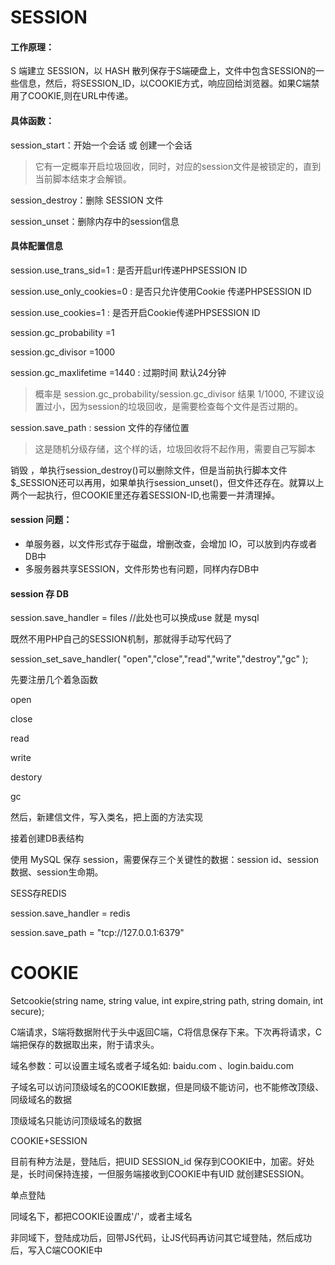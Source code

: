 
# SESSION

#### 工作原理：

S 端建立 SESSION，以 HASH 散列保存于S端硬盘上，文件中包含SESSION的一些信息，然后，将SESSION\_ID，以COOKIE方式，响应回给浏览器。如果C端禁用了COOKIE,则在URL中传递。


#### 具体函数：

session\_start：开始一个会话 或 创建一个会话
>它有一定概率开启垃圾回收，同时，对应的session文件是被锁定的，直到当前脚本结束才会解锁。

session\_destroy：删除 SESSION 文件

session\_unset：删除内存中的session信息

#### 具体配置信息

session.use\_trans\_sid=1 : 是否开启url传递PHPSESSION ID

session.use\_only\_cookies=0 : 是否只允许使用Cookie 传递PHPSESSION ID

session.use\_cookies=1 : 是否开启Cookie传递PHPSESSION ID

session.gc\_probability =1

session.gc\_divisor =1000

session.gc\_maxlifetime =1440 : 过期时间 默认24分钟

>概率是 session.gc\_probability/session.gc\_divisor 结果 1/1000,
不建议设置过小，因为session的垃圾回收，是需要检查每个文件是否过期的。

session.save\_path : session 文件的存储位置
>这是随机分级存储，这个样的话，垃圾回收将不起作用，需要自己写脚本



销毁 ，单执行session\_destroy\(\)可以删除文件，但是当前执行脚本文件$\_SESSION还可以再用，如果单执行session\_unset\(\)，但文件还存在。就算以上两个一起执行，但COOKIE里还存着SESSION\-ID,也需要一并清理掉。

#### session 问题：

- 单服务器，以文件形式存于磁盘，增删改查，会增加 IO，可以放到内存或者DB中
- 多服务器共享SESSION，文件形势也有问题，同样内存DB中

#### session 存 DB

session.save\_handler = files //此处也可以换成use 就是 mysql

既然不用PHP自己的SESSION机制，那就得手动写代码了

session\_set\_save\_handler\( "open","close","read","write","destroy","gc" \);

先要注册几个着急函数

open

close

read

write

destory

gc

然后，新建信文件，写入类名，把上面的方法实现

接着创建DB表结构

使用 MySQL 保存 session，需要保存三个关键性的数据：session id、session数据、session生命期。

SESS存REDIS

session.save\_handler = redis

session.save\_path = "tcp://127.0.0.1:6379"

# COOKIE

Setcookie\(string name, string value, int expire,string path, string domain, int secure\);

C端请求，S端将数据附代于头中返回C端，C将信息保存下来。下次再将请求，C端把保存的数据取出来，附于请求头。

域名参数：可以设置主域名或者子域名如: baidu.com 、login.baidu.com

子域名可以访问顶级域名的COOKIE数据，但是同级不能访问，也不能修改顶级、同级域名的数据

顶级域名只能访问顶级域名的数据

COOKIE\+SESSION

目前有种方法是，登陆后，把UID SESSION\_id 保存到COOKIE中，加密。好处是，长时间保持连接，一但服务端接收到COOKIE中有UID 就创建SESSION。

单点登陆

同域名下，都把COOKIE设置成'/'，或者主域名

非同域下，登陆成功后，回带JS代码，让JS代码再访问其它域登陆，然后成功后，写入C端COOKIE中
